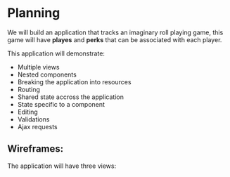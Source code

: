# Planning

We will build an application that tracks an imaginary roll playing game, this game will have __playes__ and __perks__ that can be associated with each player. 

This application will demonstrate:

- Multiple views
- Nested components
- Breaking the application into resources
- Routing
- Shared state accross the application
- State specific to a component
- Editing
- Validations
- Ajax requests

## Wireframes:

The application will have three views:

